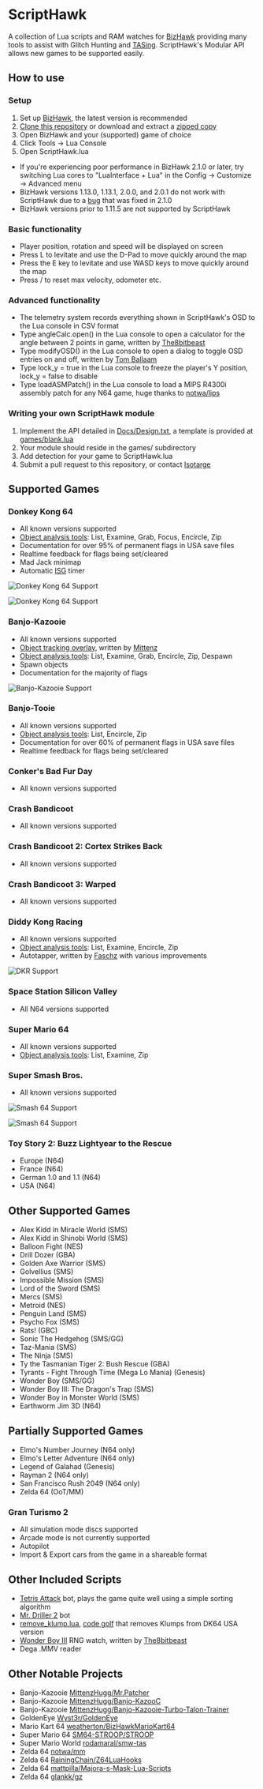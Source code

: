 # ScriptHawk
A collection of Lua scripts and RAM watches for [BizHawk](https://github.com/TASVideos/BizHawk) providing many tools to assist with Glitch Hunting and [TASing](http://tasvideos.org). ScriptHawk's Modular API allows new games to be supported easily.

## How to use
### Setup
1. Set up [BizHawk](https://github.com/TASVideos/BizHawk), the latest version is recommended
2. [Clone this repository](https://help.github.com/articles/cloning-a-repository/) or download and extract a [zipped copy](https://github.com/Isotarge/ScriptHawk/archive/master.zip)
3. Open BizHawk and your (supported) game of choice
4. Click Tools -> Lua Console
5. Open ScriptHawk.lua


- If you're experiencing poor performance in BizHawk 2.1.0 or later, try switching Lua cores to "LuaInterface + Lua" in the Config -> Customize -> Advanced menu
- BizHawk versions 1.13.0, 1.13.1, 2.0.0, and 2.0.1 do not work with ScriptHawk due to a [bug](https://github.com/TASVideos/BizHawk/issues/867) that was fixed in 2.1.0
- BizHawk versions prior to 1.11.5 are not supported by ScriptHawk

### Basic functionality
- Player position, rotation and speed will be displayed on screen
- Press L to levitate and use the D-Pad to move quickly around the map
- Press the E key to levitate and use WASD keys to move quickly around the map
- Press / to reset max velocity, odometer etc.

### Advanced functionality
- The telemetry system records everything shown in ScriptHawk's OSD to the Lua console in CSV format
- Type angleCalc.open() in the Lua console to open a calculator for the angle between 2 points in game, written by [The8bitbeast](https://twitter.com/the8bitbeast)
- Type modifyOSD() in the Lua console to open a dialog to toggle OSD entries on and off, written by [Tom Ballaam](https://twitter.com/tjballaam)
- Type lock_y = true in the Lua console to freeze the player's Y position, lock_y = false to disable
- Type loadASMPatch() in the Lua console to load a MIPS R4300i assembly patch for any N64 game, huge thanks to [notwa/lips](https://github.com/notwa/lips)

### Writing your own ScriptHawk module
1. Implement the API detailed in [Docs/Design.txt](Docs/Design.txt), a template is provided at [games/blank.lua](games/blank.lua)
2. Your module should reside in the games/ subdirectory
3. Add detection for your game to ScriptHawk.lua
4. Submit a pull request to this repository, or contact [Isotarge](https://twitter.com/Isotarge)

## Supported Games
### Donkey Kong 64
- All known versions supported
- [Object analysis tools](Docs/Object%20Analysis%20Tools.txt): List, Examine, Grab, Focus, Encircle, Zip
- Documentation for over 95% of permanent flags in USA save files
- Realtime feedback for flags being set/cleared
- Mad Jack minimap
- Automatic [ISG](http://dk64.wikia.com/wiki/Intro_Story_Glitch) timer

![Donkey Kong 64 Support](Images/Promo/dk64.png)

![Donkey Kong 64 Support](Images/Promo/dk64_ui.png)

### Banjo-Kazooie
- All known versions supported
- [Object tracking overlay](https://www.youtube.com/watch?v=m42wiHEdEbU), written by [Mittenz](https://twitter.com/mittenzhugg)
- [Object analysis tools](Docs/Object%20Analysis%20Tools.txt): List, Examine, Grab, Encircle, Zip, Despawn
- Spawn objects
- Documentation for the majority of flags

![Banjo-Kazooie Support](Images/Promo/bk_ui.png)

### Banjo-Tooie
- All known versions supported
- [Object analysis tools](Docs/Object%20Analysis%20Tools.txt): List, Encircle, Zip
- Documentation for over 60% of permanent flags in USA save files
- Realtime feedback for flags being set/cleared

### Conker's Bad Fur Day
- All known versions supported

### Crash Bandicoot
- All known versions supported

### Crash Bandicoot 2: Cortex Strikes Back
- All known versions supported

### Crash Bandicoot 3: Warped
- All known versions supported

### Diddy Kong Racing
- All known versions supported
- [Object analysis tools](Docs/Object%20Analysis%20Tools.txt): List, Examine, Encircle, Zip
- Autotapper, written by [Faschz](https://twitter.com/Faschz) with various improvements

![DKR Support](Images/Promo/dkr_ui.png)

### Space Station Silicon Valley
- All N64 versions supported

### Super Mario 64
- All known versions supported
- [Object analysis tools](Docs/Object%20Analysis%20Tools.txt): List, Examine, Zip

### Super Smash Bros.
- All known versions supported

![Smash 64 Support](Images/Promo/smash64.png)

![Smash 64 Support](Images/Promo/smash64_ui.png)

### Toy Story 2: Buzz Lightyear to the Rescue
- Europe (N64)
- France (N64)
- German 1.0 and 1.1 (N64)
- USA (N64)

## Other Supported Games
- Alex Kidd in Miracle World (SMS)
- Alex Kidd in Shinobi World (SMS)
- Balloon Fight (NES)
- Drill Dozer (GBA)
- Golden Axe Warrior (SMS)
- Golvellius (SMS)
- Impossible Mission (SMS)
- Lord of the Sword (SMS)
- Mercs (SMS)
- Metroid (NES)
- Penguin Land (SMS)
- Psycho Fox (SMS)
- Rats! (GBC)
- Sonic The Hedgehog (SMS/GG)
- Taz-Mania (SMS)
- The Ninja (SMS)
- Ty the Tasmanian Tiger 2: Bush Rescue (GBA)
- Tyrants - Fight Through Time (Mega Lo Mania) (Genesis)
- Wonder Boy (SMS/GG)
- Wonder Boy III: The Dragon's Trap (SMS)
- Wonder Boy in Monster World (SMS)
- Earthworm Jim 3D (N64)

## Partially Supported Games
- Elmo's Number Journey (N64 only)
- Elmo's Letter Adventure (N64 only)
- Legend of Galahad (Genesis)
- Rayman 2 (N64 only)
- San Francisco Rush 2049 (N64 only)
- Zelda 64 (OoT/MM)

### Gran Turismo 2
- All simulation mode discs supported
- Arcade mode is not currently supported
- Autopilot
- Import & Export cars from the game in a shareable format

## Other Included Scripts
- [Tetris Attack](Tetris%20Attack%20Bot.lua) bot, plays the game quite well using a simple sorting algorithm
- [Mr. Driller 2](Beta/Drillbot.lua) bot
- [remove_klump.lua](Beta/remove_klump.lua), [code golf](https://en.wikipedia.org/wiki/Code_golf) that removes Klumps from DK64 USA version
- [Wonder Boy III](Beta/Wonder%20Boy%20III%20RNG%20Watch.lua) RNG watch, written by [The8bitbeast](https://twitter.com/the8bitbeast)
- Dega .MMV reader

## Other Notable Projects
- Banjo-Kazooie [MittenzHugg/Mr.Patcher](https://github.com/MittenzHugg/Mr.Patcher)
- Banjo-Kazooie [MittenzHugg/Banjo-KazooC](https://github.com/MittenzHugg/Banjo-KazooC)
- Banjo-Kazooie [MittenzHugg/Banjo-Kazooie-Turbo-Talon-Trainer](https://github.com/MittenzHugg/Banjo-Kazooie-Turbo-Talon-Trainer)
- GoldenEye [Wyst3r/GoldenEye](https://bitbucket.org/Wyst3r/bizhawklua)
- Mario Kart 64 [weatherton/BizHawkMarioKart64](https://github.com/weatherton/BizHawkMarioKart64)
- Super Mario 64 [SM64-STROOP/STROOP](https://github.com/SM64-STROOP/STROOP)
- Super Mario World [rodamaral/smw-tas](https://github.com/rodamaral/smw-tas)
- Zelda 64 [notwa/mm](https://github.com/notwa/mm/tree/master/Lua)
- Zelda 64 [RainingChain/Z64LuaHooks](https://github.com/RainingChain/Z64LuaHooks)
- Zelda 64 [mattpilla/Majora-s-Mask-Lua-Scripts](https://github.com/mattpilla/Majora-s-Mask-Lua-Scripts)
- Zelda 64 [glankk/gz](https://github.com/glankk/gz)